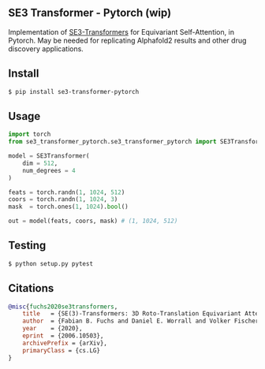 ## SE3 Transformer - Pytorch (wip)

Implementation of <a href="https://arxiv.org/abs/2006.10503">SE3-Transformers</a> for Equivariant Self-Attention, in Pytorch. May be needed for replicating Alphafold2 results and other drug discovery applications.

## Install

```bash
$ pip install se3-transformer-pytorch
```

## Usage

```python
import torch
from se3_transformer_pytorch.se3_transformer_pytorch import SE3Transformer

model = SE3Transformer(
    dim = 512,
    num_degrees = 4
)

feats = torch.randn(1, 1024, 512)
coors = torch.randn(1, 1024, 3)
mask  = torch.ones(1, 1024).bool()

out = model(feats, coors, mask) # (1, 1024, 512)
```

## Testing

```bash
$ python setup.py pytest
```

## Citations

```bibtex
@misc{fuchs2020se3transformers,
    title   = {SE(3)-Transformers: 3D Roto-Translation Equivariant Attention Networks}, 
    author  = {Fabian B. Fuchs and Daniel E. Worrall and Volker Fischer and Max Welling},
    year    = {2020},
    eprint  = {2006.10503},
    archivePrefix = {arXiv},
    primaryClass = {cs.LG}
}
```
